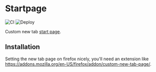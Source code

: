 # Startpage

![CI](https://github.com/RealOrangeOne/startpage/workflows/CI/badge.svg)
![Deploy](https://github.com/RealOrangeOne/startpage/workflows/Deploy/badge.svg)

Custom new tab [start page](https://www.reddit.com/r/startpages/).

## Installation

Setting the new tab page on firefox nicely, you'll need an extension like https://addons.mozilla.org/en-US/firefox/addon/custom-new-tab-page/.
